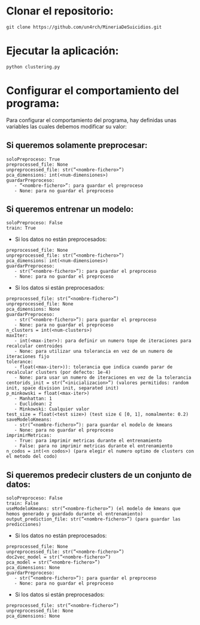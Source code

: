 # Clonar el repositorio:
```
git clone https://github.com/un4rch/MineriaDeSuicidios.git
```
# Ejecutar la aplicación:
```
python clustering.py
```
# Configurar el comportamiento del programa:
Para configurar el comportamiento del programa, hay definidas unas variables las cuales debemos modificar su valor:
## Si queremos solamente preprocesar:
```
soloPreproceso: True
preprocessed_file: None
unpreprocessed_file: str(”<nombre-fichero>”)
pca_dimensions: int(<num-dimensiones>)
guardarPreproceso:
   - ”<nombre-fichero>”: para guardar el preproceso
   - None: para no guardar el preproceso
```
## Si queremos entrenar un modelo:
```
soloPreproceso: False
train: True
```
- Si los datos no están preprocesados:
```
preprocessed_file: None
unpreprocessed_file: str(”<nombre-fichero>”)
pca_dimensions: int(<num-dimensiones>)
guardarPreproceso:
   - str(”<nombre-fichero>”): para guardar el preproceso
   - None: para no guardar el preproceso
```
- Si los datos si están preprocesados:
```
preprocessed_file: str(”<nombre-fichero>”)
unpreprocessed_file: None
pca_dimensions: None
guardarPreproceso:
   - str(”<nombre-fichero>”): para guardar el preproceso
   - None: para no guardar el preproceso
n_clusters = int(<num-clusters>)
maxIter:
   - int(<max-iter>): para definir un numero tope de iteraciones para recalcular centroides
   - None: para utilizar una tolerancia en vez de un numero de iteraciones fijo
tolerance:
   - float(<max-iter>)): tolerancia que indica cuando parar de recalcular clusters (por defecto: 1e-4)
   - None: para usar un numero de iteraciones en vez de la tolerancia
centorids_init = str(”<inicializacion>”) (valores permitidos: random init, space division init, separated init)
p_minkowski = float(<max-iter>)
   - Manhattan: 1
   - Euclidean: 2
   - Minkowski: Cualquier valor
test_size = float(<test size>) (test size ∈ [0, 1], nomalmente: 0.2)
saveModeloKmeans:
   - str(”<nombre-fichero>”): para guardar el modelo de kmeans
   - None: para no guardar el preproceso
imprimirMetricas:
   - True: para imprimir metricas durante el entrenamiento
   - False: para no imprimir metricas durante el entrenamiento
n_codos = int(<n codos>) (para elegir el numero optimo de clusters con el metodo del codo)
```
## Si queremos predecir clusters de un conjunto de datos:
```
soloPreproceso: False
train: False
useModeloKmeans: str(”<nombre-fichero>”) (el modelo de kmeans que hemos generado y guardado durante el entrenamiento)
output_prediction_file: str(”<nombre-fichero>”) (para guardar las predicciones)
```
- Si los datos no están preprocesados:
```
preprocessed_file: None
unpreprocessed_file: str(”<nombre-fichero>”)
doc2vec_model = str(”<nombre-fichero>”)
pca_model = str(”<nombre-fichero>”)
pca_dimensions: None
guardarPreproceso:
   - str(”<nombre-fichero>”): para guardar el preproceso
   - None: para no guardar el preproceso
```
- Si los datos si están preprocesados:
```
preprocessed_file: str(”<nombre-fichero>”)
unpreprocessed_file: None
pca_dimensions: None
```
